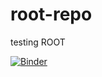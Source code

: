# root-repo
testing ROOT

[![Binder]([https://mybinder.org/badge_logo.svg)](https://mybinder.org/v2/gh/daigaku-sei/root-repo/main?urlpath=lab)
